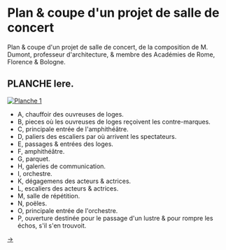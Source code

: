 Plan & coupe d'un projet de salle de concert
============================================

Plan & coupe d'un projet de salle de concert, de la composition de M. Dumont, professeur d'architecture, & membre des Académies de Rome, Florence & Bologne.


PLANCHE Iere.
-------------

[![Planche 1](Planche_1.jpeg)](Planche_1.jpeg)

- A, chauffoir des ouvreuses de loges.
- B, pieces où les ouvreuses de loges reçoivent les contre-marques.
- C, principale entrée de l'amphithéâtre.
- D, paliers des escaliers par où arrivent les spectateurs.
- E, passages & entrées des loges.
- F, amphithéâtre.
- G, parquet.
- H, galeries de communication.
- I, orchestre.
- K, dégagemens des acteurs & actrices.
- L, escaliers des acteurs & actrices.
- M, salle de répétition.
- N, poëles.
- O, principale entrée de l'orchestre.
- P, ouverture destinée pour le passage d'un lustre & pour rompre les échos, s'il s'en trouvoit.

[->](../12-Plan_du_Rez-de-Chausée_d'un_Projet_de_Salle_de_Spectacle/Légende.md)
